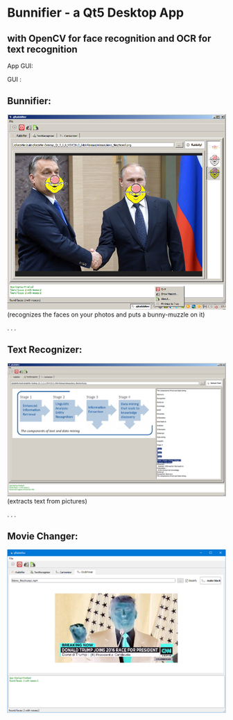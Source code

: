 # Bunnifier - a Qt5 Desktop App

## with OpenCV for face recognition and OCR for text recognition

App GUI:

GUI :
#####

Bunnifier:
--------------
![qrabbifier](https://raw.githubusercontent.com/privet56/qBunnifier/master/pics/bunnifier_face_recognition.png)
(recognizes the faces on your photos and puts a bunny-muzzle on it)

.
.
.

Text Recognizer:
------------------------
![qrabbifier2](https://raw.githubusercontent.com/privet56/qBunnifier/master/pics/bunnifier_textrecognizer.png)
(extracts text from pictures)

.
.
.

Movie Changer:
------------------------
![qrabbifier3](https://raw.githubusercontent.com/privet56/qBunnifier/master/pics/bunnifier_vid_conversion.png)

